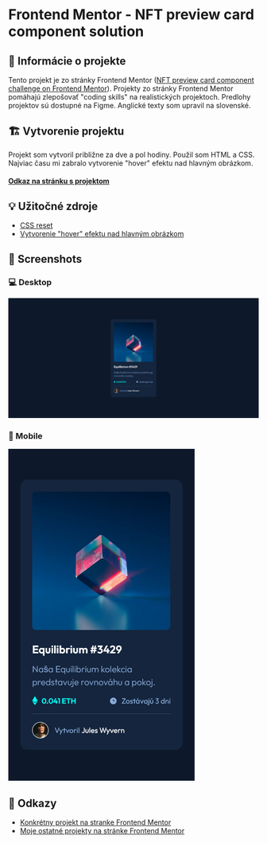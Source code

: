 # Frontend Mentor - NFT preview card component solution

## 📝 Informácie o projekte

Tento projekt je zo stránky Frontend Mentor ([NFT preview card component challenge on Frontend Mentor](https://www.frontendmentor.io/challenges/nft-preview-card-component-SbdUL_w0U)). Projekty zo stránky Frontend Mentor pomáhajú zlepošovať "coding skills" na realistických projektoch. Predlohy projektov sú dostupné na Figme. Anglické texty som upravil na slovenské.

## 🏗️ Vytvorenie projektu

Projekt som vytvoril približne za dve a pol hodiny. Použil som HTML a CSS. Najviac času mi zabralo vytvorenie "hover" efektu nad hlavným obrázkom.

#### [Odkaz na stránku s projektom](https://tomasdunik.github.io/frontend-mentor-newbie-nft-preview-card-component-main/)

## 💡 Užitočné zdroje

- [CSS reset](https://www.joshwcomeau.com/css/custom-css-reset/)
- [Vytvorenie "hover" efektu nad hlavným obrázkom](https://www.youtube.com/watch?v=9bGbykdR4T8&ab_channel=TsbSankara)

## 📸 Screenshots

### 💻 Desktop

![](./images/screenshot-desktop.png)

### 📱 Mobile

![](./images/screenshot-mobile.png)

## 🔗 Odkazy

- [Konkrétny projekt na stranke Frontend Mentor](https://www.frontendmentor.io/solutions/nft-preview-card-component-zhhhljGOB3)
- [Moje ostatné projekty na stránke Frontend Mentor](https://www.frontendmentor.io/profile/WeekendsProgrammer)
